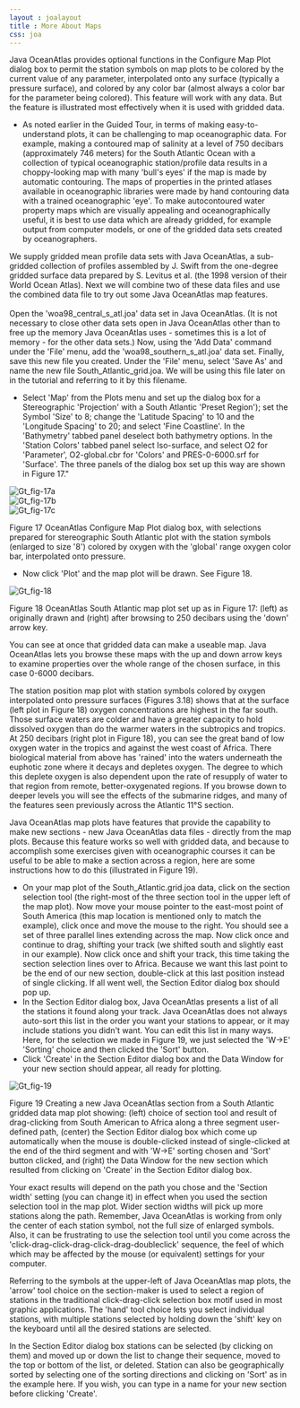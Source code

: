 ```yaml
---
layout : joalayout
title : More About Maps
css: joa
---
```



<p>Java OceanAtlas provides optional functions in the Configure Map Plot dialog box to permit the station symbols on map plots to be colored by the current value of any parameter, interpolated onto any surface (typically a pressure surface), and colored by any color bar (almost always a color bar for the parameter being colored). This feature will work with any data. But the feature is illustrated most effectively when it is used with gridded data.
  <ul>
		<li>As noted earlier in the Guided Tour, in terms of making easy-to-understand plots, it can be challenging to map oceanographic data. For example, making a contoured map of salinity at a level of 750 decibars (approximately 746 meters) for the South Atlantic Ocean with a collection of typical oceanographic station/profile data results in a choppy-looking map with many 'bull's eyes' if the map is made by automatic contouring. The maps of properties in the printed atlases available in oceanographic libraries were made by hand contouring data with a trained oceanographic 'eye'. To make autocontoured water property maps which are visually appealing and oceanographically useful, it is best to use data which are already gridded, for example output from computer models, or one of the gridded data sets created by oceanographers.</li>
	</ul>
  We supply gridded mean profile data sets with Java OceanAtlas, a sub-gridded collection of profiles assembled by J. Swift from the one-degree gridded surface data prepared by S. Levitus et al. (the 1998 version of their World Ocean Atlas). Next we will combine two of these data files and use the combined data file to try out some Java OceanAtlas map features.
<br><br>
	Open the 'woa98_central_s_atl.joa' data set in Java OceanAtlas. (It is not necessary to close other data sets open in Java OceanAtlas other than to free up the memory Java OceanAtlas uses - sometimes this is a lot of memory - for the other data sets.) Now, using the 'Add Data' command under the 'File' menu, add the 'woa98_southern_s_atl.joa' data set. Finally, save this new file you created. Under the 'File' menu, select 'Save As' and name the new file South_Atlantic_grid.joa. We will be using this file later on in the tutorial and referring to it by this filename.
  <ul>
		<li>Select 'Map' from the Plots menu and set up the dialog box for a Stereographic 'Projection' with a South Atlantic 'Preset Region'); set the Symbol 'Size' to 8; change the 'Latitude Spacing' to 10 and the 'Longitude Spacing' to 20; and select 'Fine Coastline'. In the 'Bathymetry' tabbed panel deselect both bathymetry options. In the 'Station Colors' tabbed panel select Iso-surface, and select O2 for 'Parameter', O2-global.cbr for 'Colors' and PRES-0-6000.srf for 'Surface'. The three panels of the dialog box set up this way are shown in Figure 17."</li>
</ul></p>
    <div class="gt_fig">
      <img alt="Gt_fig-17a" class="gt_image" src="http://joa.ucsd.edu/static/images/guided_tour/gt_fig-17a.jpg">
    </div>
    <div class="gt_fig">
      <img alt="Gt_fig-17b" class="gt_image" src="http://joa.ucsd.edu/static/images/guided_tour/gt_fig-17b.jpg">
    </div>
    <div class="gt_fig">
      <img alt="Gt_fig-17c" class="gt_image" src="http://joa.ucsd.edu/static/images/guided_tour/gt_fig-17c.jpg">
    </div>

<p class="gt_caption">Figure 17 OceanAtlas Configure Map Plot dialog box, with selections prepared for stereographic South Atlantic plot with the station symbols (enlarged to size '8') colored by oxygen with the 'global' range oxygen color bar, interpolated onto pressure.
  <ul>
	<li>Now click 'Plot' and the map plot will be drawn. See Figure 18.</li>
</ul></p>
  <div class="gt_fig">
    <img alt="Gt_fig-18" class="gt_image" src="http://joa.ucsd.edu/static/images/guided_tour/gt_fig-18.jpg">
  </div>
	<p class="gt_caption"> Figure 18 OceanAtlas South Atlantic map plot set up as in Figure 17: (left) as originally drawn and (right) after browsing to 250 decibars using the 'down' arrow key.</p>
	<p>You can see at once that gridded data can make a useable map. Java OceanAtlas lets you browse these maps with the up and down arrow keys to examine properties over the whole range of the chosen surface, in this case 0-6000 decibars.</p>

  <p>The station position map plot with station symbols colored by oxygen interpolated onto pressure surfaces (Figures 3.18) shows that at the surface (left plot in Figure 18) oxygen concentrations are highest in the far south. Those surface waters are colder and have a greater capacity to hold dissolved oxygen than do the warmer waters in the subtropics and tropics. At 250 decibars (right plot in Figure 18), you can see the great band of low oxygen water in the tropics and against the west coast of Africa. There biological material from above has 'rained' into the waters underneath the euphotic zone where it decays and depletes oxygen. The degree to which this deplete oxygen is also dependent upon the rate of resupply of water to that region from remote, better-oxygenated regions. If you browse down to deeper levels you will see the effects of the submarine ridges, and many of the features seen previously across the Atlantic 11&deg;S section.</p>

<p>Java OceanAtlas map plots have features that provide the capability to make new sections - new Java OceanAtlas data files - directly from the map plots. Because this feature works so well with gridded data, and because to accomplish some exercises given with oceanographic courses it can be useful to be able to make a section across a region, here are some instructions how to do this (illustrated in Figure 19).
  <ul>
	<li>	On your map plot of the South_Atlantic.grid.joa data, click on the section selection tool (the right-most of the three section tool in the upper left of the map plot). Now move your mouse pointer to the east-most point of South America (this map location is mentioned only to match the example), click once and move the mouse to the right. You should see a set of three parallel lines extending across the map. Now click once and continue to drag, shifting your track (we shifted south and slightly east in our example). Now click once and shift your track, this time taking the section selection lines over to Africa. Because we want this last point to be the end of our new section, double-click at this last position instead of single clicking. If all went well, the Section Editor dialog box should pop up.</li>
	<li>	In the Section Editor dialog box, Java OceanAtlas presents a list of all the stations it found along your track. Java OceanAtlas does not always auto-sort this list in the order you want your stations to appear, or it may include stations you didn't want. You can edit this list in many ways. Here, for the selection we made in Figure 19, we just selected the 'W->E' 'Sorting' choice and then clicked the 'Sort' button.</li>
	<li>Click 'Create' in the Section Editor dialog box and the Data Window for your new section should appear, all ready for plotting.</li>
	</ul></p>
  <div class="gt_fig">
    <img alt="Gt_fig-19" class="gt_image" src="http://joa.ucsd.edu/static/images/guided_tour/gt_fig-19.jpg">
	<p class="gt_caption">Figure 19 Creating a new Java OceanAtlas section from a South Atlantic gridded data map plot showing: (left) choice of section tool and result of drag-clicking from South American to Africa along a three segment user-defined path, (center) the Section Editor dialog box which come up automatically when the mouse is double-clicked instead of single-clicked at the end of the third segment and with 'W->E' sorting chosen and 'Sort' button clicked, and (right) the Data Window for the new section which resulted from clicking on 'Create' in the Section Editor dialog box.</p></div>

<p>Your exact results will depend on the path you chose and the 'Section width' setting (you can change it) in effect when you used the section selection tool in the map plot. Wider section widths will pick up more stations along the path. Remember, Java OceanAtlas is working from only the center of each station symbol, not the full size of enlarged symbols. Also, it can be frustrating to use the selection tool until you come across the 'click-drag-click-drag-click-drag-doubleclick' sequence, the feel of which which may be affected by the mouse (or equivalent) settings for your computer.</p>

<p>Referring to the symbols at the upper-left of Java OceanAtlas map plots, the 'arrow' tool choice on the section-maker is used to select a region of stations in the traditional click-drag-click selection box motif used in most graphic applications. The 'hand' tool choice lets you select individual stations, with multiple stations selected by holding down the 'shift' key on the keyboard until all the desired stations are selected.</p>

<p>In the Section Editor dialog box stations can be selected (by clicking on them) and moved up or down the list to change their sequence, moved to the top or bottom of the list, or deleted. Station can also be geographically sorted by selecting one of the sorting directions and clicking on 'Sort' as in the example here. If you wish, you can type in a name for your new section before clicking 'Create'.</p>

